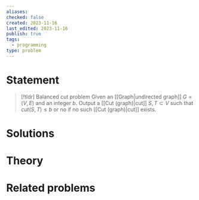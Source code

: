 ```yaml
---
aliases: 
checked: false
created: 2023-11-16
last_edited: 2023-11-16
publish: true
tags:
  - programming
type: problem
---
```

# Statement

>[!tldr] Balanced cut problem
>Given an [[Graph|undirected graph]] $G = (V,E)$ and an integer $b$. Output a [[Cut (graph)|cut]] $S, T \subset V$ such that $cut(S,T) \leq b$ or no if no such [[Cut (graph)|cut]] exists.

# Solutions



# Theory

# Related problems
